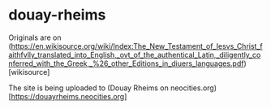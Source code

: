 # douay-rheims

Originals are on (https://en.wikisource.org/wiki/Index:The_New_Testament_of_Iesvs_Christ_faithfvlly_translated_into_English,_ovt_of_the_authentical_Latin,_diligently_conferred_with_the_Greek,_%26_other_Editions_in_diuers_languages.pdf)[wikisource]

The site is being uploaded to (Douay Rheims on neocities.org)[https://douayrheims.neocities.org]
